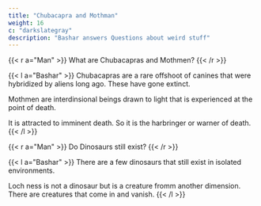 ```yaml
---
title: "Chubacapra and Mothman"
weight: 16
c: "darkslategray"
description: "Bashar answers Questions about weird stuff"
---
```



{{< r a="Man" >}}
What are Chubacapras and Mothmen?
{{< /r >}}


{{< l a="Bashar" >}}
Chubacapras are a rare offshoot of canines that were hybridized by aliens long ago. These have gone extinct. 

Mothmen are interdinsional beings drawn to light that is experienced at the point of death. 

It is attracted to imminent death. So it is the harbringer or warner of death.
{{< /l >}}


{{< r a="Man" >}}
Do Dinosaurs still exist?
{{< /r >}}


{{< l a="Bashar" >}}
There are a few dinosaurs that still exist in isolated environments. 

Loch ness is not a dinosaur but is a creature fromm another dimension. There are creatures that come in and vanish. 
{{< /l >}}


